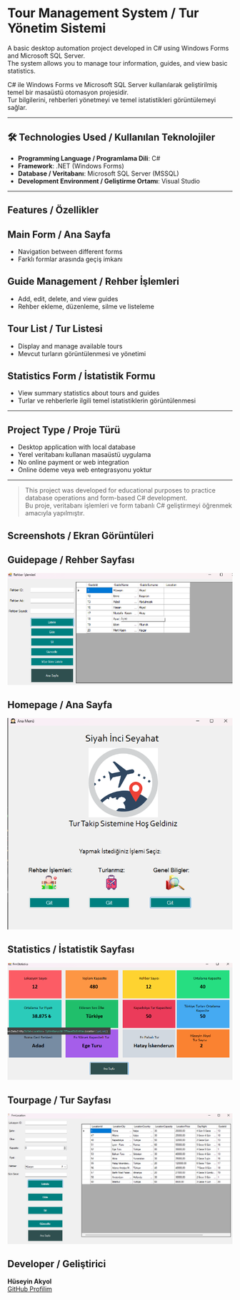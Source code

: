 # Tour Management System / Tur Yönetim Sistemi

A basic desktop automation project developed in C# using Windows Forms and Microsoft SQL Server.  
The system allows you to manage tour information, guides, and view basic statistics.

C# ile Windows Forms ve Microsoft SQL Server kullanılarak geliştirilmiş temel bir masaüstü otomasyon projesidir.  
Tur bilgilerini, rehberleri yönetmeyi ve temel istatistikleri görüntülemeyi sağlar.

---

## 🛠️ Technologies Used / Kullanılan Teknolojiler

- **Programming Language / Programlama Dili**: C#
- **Framework**: .NET (Windows Forms)
- **Database / Veritabanı**: Microsoft SQL Server (MSSQL)
- **Development Environment / Geliştirme Ortamı**: Visual Studio

---

##  Features / Özellikler

## Main Form / Ana Sayfa
- Navigation between different forms  
- Farklı formlar arasında geçiş imkanı

## Guide Management / Rehber İşlemleri
- Add, edit, delete, and view guides  
- Rehber ekleme, düzenleme, silme ve listeleme

## Tour List / Tur Listesi
- Display and manage available tours  
- Mevcut turların görüntülenmesi ve yönetimi

##  Statistics Form / İstatistik Formu
- View summary statistics about tours and guides  
- Turlar ve rehberlerle ilgili temel istatistiklerin görüntülenmesi

---

## Project Type / Proje Türü

- Desktop application with local database  
- Yerel veritabanı kullanan masaüstü uygulama  
- No online payment or web integration  
- Online ödeme veya web entegrasyonu yoktur

---

>    This project was developed for educational purposes to practice database operations and form-based C# development.  
>    Bu proje, veritabanı işlemleri ve form tabanlı C# geliştirmeyi öğrenmek amacıyla yapılmıştır.


##  Screenshots / Ekran Görüntüleri

##  Guidepage / Rehber Sayfası
![Guidepage](screenshots/Guidepage.png)

##  Homepage / Ana Sayfa
![Homepage](screenshots/homepage.png)

## Statistics / İstatistik Sayfası
![Statistics](screenshots/statistics.png)

## Tourpage / Tur Sayfası
![Tourpage](screenshots/tourpage.png)


##  Developer / Geliştirici

**Hüseyin Akyol**  
[GitHub Profilim](https://github.com/Huseyinnakyolll)


